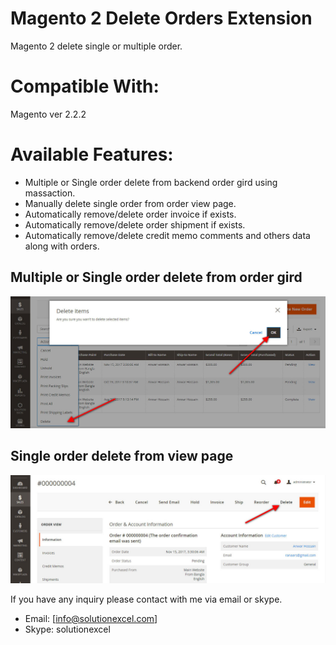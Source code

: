 # Magento 2 Delete Orders Extension
Magento 2 delete single or multiple order.

# Compatible With:
Magento ver 2.2.2

# Available Features:
* Multiple or Single order delete from backend order gird using massaction.
* Manually delete single order from order view page.
* Automatically remove/delete order invoice if exists.
* Automatically remove/delete order shipment if exists.
* Automatically remove/delete credit memo comments and others data along with orders.

## Multiple or Single order delete from order gird
[![massaction](massaction.jpg)](/uri)

## Single order delete from view page
[![massaction](dofview.jpg)](/uri)

If you have any inquiry please contact with me via email or skype.
* Email: [info@solutionexcel.com]
* Skype: solutionexcel
